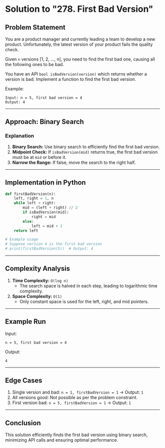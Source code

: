 # Solution to "278. First Bad Version"

## Problem Statement

You are a product manager and currently leading a team to develop a new product. Unfortunately, the latest version of your product fails the quality check.

Given `n` versions [1, 2, ..., n], you need to find the first bad one, causing all the following ones to be bad.

You have an API `bool isBadVersion(version)` which returns whether a version is bad. Implement a function to find the first bad version.

Example:

```
Input: n = 5, first bad version = 4
Output: 4
```

---

## Approach: Binary Search

### Explanation

1. **Binary Search:** Use binary search to efficiently find the first bad version.
2. **Midpoint Check:** If `isBadVersion(mid)` returns true, the first bad version must be at `mid` or before it.
3. **Narrow the Range:** If false, move the search to the right half.

---

## Implementation in Python

```python
def firstBadVersion(n):
    left, right = 1, n
    while left < right:
        mid = (left + right) // 2
        if isBadVersion(mid):
            right = mid
        else:
            left = mid + 1
    return left

# Example usage
# Suppose version 4 is the first bad version
# print(firstBadVersion(5))  # Output: 4
```

---

## Complexity Analysis

1. **Time Complexity:** `O(log n)`
    - The search space is halved in each step, leading to logarithmic time complexity.
2. **Space Complexity:** `O(1)`
    - Only constant space is used for the left, right, and mid pointers.

---

## Example Run

Input:

```
n = 5, first bad version = 4
```

Output:

```
4
```

---

## Edge Cases

1. Single version and bad: `n = 1, firstBadVersion = 1` → Output: `1`
2. All versions good: Not possible as per the problem constraint.
3. First version bad: `n = 5, firstBadVersion = 1` → Output: `1`

---

## Conclusion

This solution efficiently finds the first bad version using binary search, minimizing API calls and ensuring optimal performance.